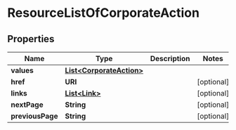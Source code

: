 

# ResourceListOfCorporateAction


## Properties

| Name | Type | Description | Notes |
|------------ | ------------- | ------------- | -------------|
|**values** | [**List&lt;CorporateAction&gt;**](CorporateAction.md) |  |  |
|**href** | **URI** |  |  [optional] |
|**links** | [**List&lt;Link&gt;**](Link.md) |  |  [optional] |
|**nextPage** | **String** |  |  [optional] |
|**previousPage** | **String** |  |  [optional] |



